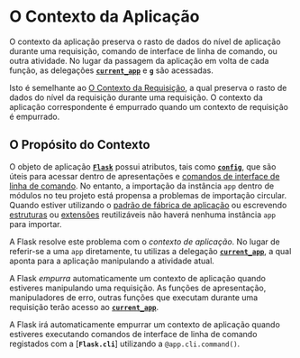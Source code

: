 # O Contexto da Aplicação


O contexto da aplicação preserva o rasto de dados do nível de aplicação durante uma requisição, comando de interface de linha de comando, ou outra atividade. No lugar da passagem da aplicação em volta de cada função, as delegações [**`current_app`**](#) e [**`g`**](#) são acessadas.

Isto é semelhante ao [O Contexto da Requisição](#), a qual preserva o rasto de dados do nível da requisição durante uma requisição. O contexto da aplicação correspondente é empurrado quando um contexto de requisição é empurrado.

## O Propósito do Contexto

O objeto de aplicação [**`Flask`**](#) possui atributos, tais como [**`config`**](#), que são úteis para acessar dentro de apresentações e [comandos de interface de linha de comando](#). No entanto, a importação da instância `app` dentro de módulos no teu projeto está propensa a problemas de importação circular. Quando estiver utilizando o [padrão de fábrica de aplicação](#) ou escrevendo [estruturas](#) ou [extensões](#) reutilizáveis não haverá nenhuma instância `app` para importar.

A Flask resolve este problema com o *contexto de aplicação*. No lugar de referir-se a uma `app` diretamente, tu utilizas a delegação [**`current_app`**](#), a qual aponta para a aplicação manipulando a atividade atual.

A Flask *empurra* automaticamente um contexto de aplicação quando estiveres manipulando uma requisição. As funções de apresentação, manipuladores de erro, outras funções que executam durante uma requisição terão acesso ao [**`current_app`**](#).

A Flask irá automaticamente empurrar um contexto de aplicação quando estiveres executando comandos de interface de linha de comando registados com a [**`Flask.cli`**] utilizando a `@app.cli.command()`.